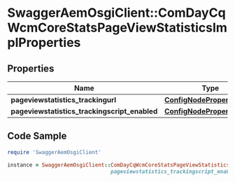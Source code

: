 # SwaggerAemOsgiClient::ComDayCqWcmCoreStatsPageViewStatisticsImplProperties

## Properties

Name | Type | Description | Notes
------------ | ------------- | ------------- | -------------
**pageviewstatistics_trackingurl** | [**ConfigNodePropertyString**](ConfigNodePropertyString.md) |  | [optional] 
**pageviewstatistics_trackingscript_enabled** | [**ConfigNodePropertyString**](ConfigNodePropertyString.md) |  | [optional] 

## Code Sample

```ruby
require 'SwaggerAemOsgiClient'

instance = SwaggerAemOsgiClient::ComDayCqWcmCoreStatsPageViewStatisticsImplProperties.new(pageviewstatistics_trackingurl: null,
                                 pageviewstatistics_trackingscript_enabled: null)
```



